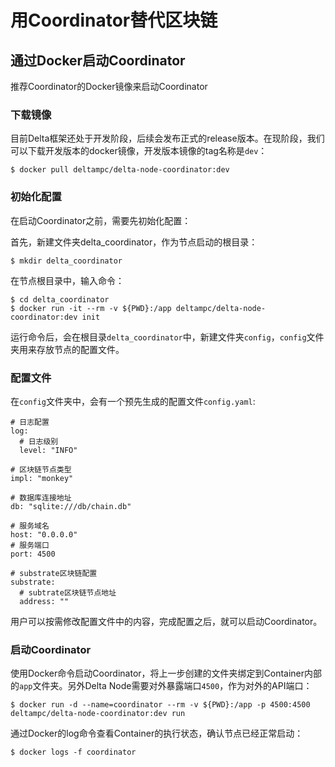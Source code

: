 # 用Coordinator替代区块链

## 通过Docker启动Coordinator

推荐Coordinator的Docker镜像来启动Coordinator

### 下载镜像

目前Delta框架还处于开发阶段，后续会发布正式的release版本。在现阶段，我们可以下载开发版本的docker镜像，开发版本镜像的tag名称是`dev`：

```text
$ docker pull deltampc/delta-node-coordinator:dev
```

### 初始化配置

在启动Coordinator之前，需要先初始化配置：

首先，新建文件夹delta\_coordinator，作为节点启动的根目录：

```text
$ mkdir delta_coordinator
```

在节点根目录中，输入命令：

```text
$ cd delta_coordinator
$ docker run -it --rm -v ${PWD}:/app deltampc/delta-node-coordinator:dev init
```

运行命令后，会在根目录`delta_coordinator`中，新建文件夹`config`，`config`文件夹用来存放节点的配置文件。

### 配置文件

在`config`文件夹中，会有一个预先生成的配置文件`config.yaml`:

```text
# 日志配置
log:
  # 日志级别
  level: "INFO"

# 区块链节点类型
impl: "monkey"

# 数据库连接地址
db: "sqlite:///db/chain.db"

# 服务域名
host: "0.0.0.0"
# 服务端口
port: 4500

# substrate区块链配置
substrate:
  # subtrate区块链节点地址
  address: ""

```

用户可以按需修改配置文件中的内容，完成配置之后，就可以启动Coordinator。

### 启动Coordinator

使用Docker命令启动Coordinator，将上一步创建的文件夹绑定到Container内部的`app`文件夹。另外Delta Node需要对外暴露端口`4500`，作为对外的API端口：

```text
$ docker run -d --name=coordinator --rm -v ${PWD}:/app -p 4500:4500 deltampc/delta-node-coordinator:dev run
```

通过Docker的log命令查看Container的执行状态，确认节点已经正常启动：

```text
$ docker logs -f coordinator
```

